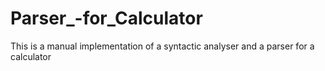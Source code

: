 # Parser_-for_Calculator
This is a manual implementation of a syntactic analyser and a parser for a calculator 
